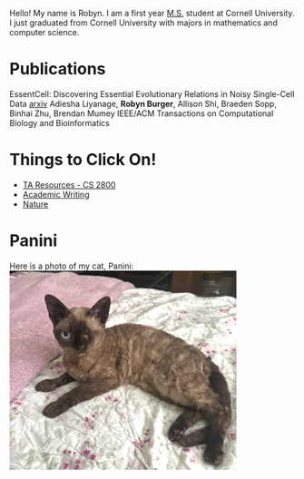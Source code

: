 
<!-- # About Me -->
Hello! My name is Robyn. I am a first year [M.S.](https://www.cs.cornell.edu/ms) student at Cornell University. I just graduated from Cornell University with majors in mathematics and computer science. 

# Publications 

EssentCell: Discovering Essential Evolutionary Relations in Noisy Single-Cell Data [arxiv](https://www.biorxiv.org/content/biorxiv/early/2025/04/18/2025.04.12.648524.full.pdf)
Adiesha Liyanage, **Robyn Burger**, Allison Shi, Braeden Sopp, Binhai Zhu, Brendan Mumey
IEEE/ACM Transactions on Computational Biology and Bioinformatics 



# Things to Click On!
* [TA Resources - CS 2800](cs2800/cs2800.md)
* [Academic Writing](AcademicWriting/writing.md)
* [Nature](Nature/nature.md)

# Panini
Here is a photo of my cat, Panini:
<img src="images/Panini_Glamour.png" alt="Cat Photo" width="400">
